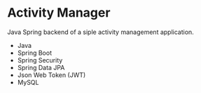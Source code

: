 # Activity Manager
Java Spring backend of a siple activity management application.

- Java
- Spring Boot
- Spring Security
- Spring Data JPA
- Json Web Token (JWT)
- MySQL
